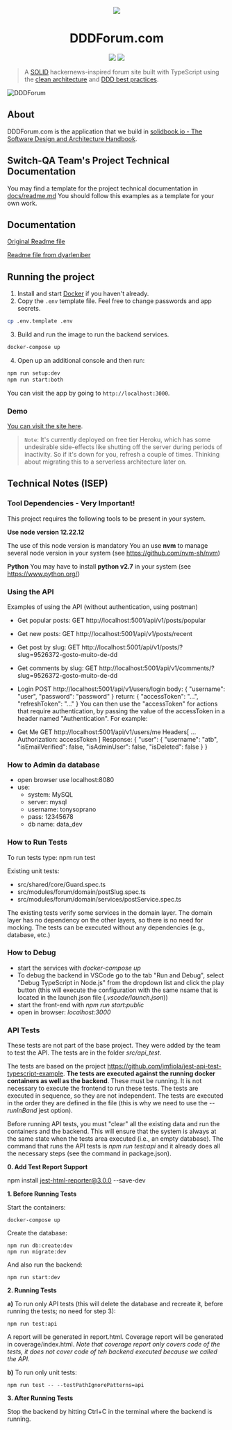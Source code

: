 


<p align="center">
 <img src="https://user-images.githubusercontent.com/6892666/67032637-fc237200-f0e1-11e9-8a46-f5d655e71962.png"/>
</p>
<h1 align="center">DDDForum.com</h1>

<p align="center">
 <a href="https://circleci.com/gh/stemmlerjs/ddd-forum"><img src="https://circleci.com/gh/circleci/circleci-docs.svg?style=svg"></a>
 <a href="#contributors"><img src="https://img.shields.io/badge/all_contributors-2-orange.svg?style=flat-square"></a>
</p>

> A [SOLID](https://khalilstemmler.com/articles/solid-principles/solid-typescript/) hackernews-inspired forum site built with TypeScript using the [clean architecture](https://khalilstemmler.com/articles/software-design-architecture/organizing-app-logic/) and [DDD best practices](https://khalilstemmler.com/articles/domain-driven-design-intro/).

![DDDForum](https://user-images.githubusercontent.com/6892666/67032446-9931db00-f0e1-11e9-894d-7bccd240c851.png)

## About 

DDDForum.com is the application that we build in [solidbook.io - The Software Design and Architecture Handbook](https://solidbook.io). 

## Switch-QA Team's Project Technical Documentation  

You may find a template for the project technical documentation in [docs/readme.md](docs/readme.md)
You should follow this examples as a template for your own work.
## Documentation

[Original Readme file](README-original.md)

[Readme file from dyarleniber](README-dyarleniber.md)


## Running the project

1. Install and start [Docker](https://docs.docker.com/compose/gettingstarted/) if you haven't already.
2. Copy the `.env` template file. Feel free to change passwords and app secrets. 

```bash
cp .env.template .env
```

3. Build and run the image to run the backend services.

```bash
docker-compose up
```

4. Open up an additional console and then run:

```bash
npm run setup:dev
npm run start:both
```

You can visit the app by going to `http://localhost:3000`.

### Demo 

[You can visit the site here](https://dddforum.com).

> `Note`: It's currently deployed on free tier Heroku, which has some undesirable side-effects like shutting off the server during periods of inactivity. So if it's down for you, refresh a couple of times. Thinking about migrating this to a serverless architecture later on.

## Technical Notes (ISEP)

### Tool Dependencies - Very Important!

  This project requires the following tools to be present in your system.

  **Use node version 12.22.12**

  The use of this node version is mandatory
  You an use **nvm** to manage several node version in your system (see https://github.com/nvm-sh/nvm)

  **Python**
  You may have to install **python v2.7** in your system (see https://www.python.org/)
### Using the API

Examples of using the API (without authentication, using postman)

  - Get popular posts:
  GET http://localhost:5001/api/v1/posts/popular

  - Get new posts:
  GET http://localhost:5001/api/v1/posts/recent

  - Get post by slug:
  GET http://localhost:5001/api/v1/posts/?slug=9526372-gosto-muito-de-dd

  - Get comments by slug:
  GET http://localhost:5001/api/v1/comments/?slug=9526372-gosto-muito-de-dd

  - Login
  POST http://localhost:5001/api/v1/users/login
  body:
  {
    "username": "user",
    "password": "password"
  }
  return:
  {
    "accessToken": "...",
    "refreshToken": "..."
  }
  You can then use the "accessToken" for actions that require authentication, by passing the value of the accessToken in a header named "Authentication". For example:
  - Get Me
  GET http://localhost:5001/api/v1/users/me
    Headers[
      ...
      Authorization: accessToken
    ]
  Response:
  {
    "user": {
        "username": "atb",
        "isEmailVerified": false,
        "isAdminUser": false,
        "isDeleted": false
    }
  }

### How to Admin da database
  
  - open browser use localhost:8080
  - use:
    - system: MySQL
    - server: mysql
    - username: tonysoprano
    - pass: 12345678
    - db name: data_dev

### How to Run Tests

  To run tests type: npm run test

  Existing unit tests:
  - src/shared/core/Guard.spec.ts
  - src/modules/forum/domain/postSlug.spec.ts
  - src/modules/forum/domain/services/postService.spec.ts

  The existing tests verify some services in the domain layer. The domain layer has no dependency on the other layers, so there is no need for mocking. The tests can be executed without any dependencies (e.g., database, etc.)

### How to Debug

  - start the services with *docker-compose up*
  - To debug the backend in VSCode go to the tab "Run and Debug", select "Debug TypeScript in Node.js" from the dropdown list and click the play button (this will execute the configuration with the same nsame that is located in the launch.json file (*.vscode/launch.json*))
  - start the front-end with *npm run  start:public*
  - open in browser: *localhost:3000*
 
### API Tests

  These tests are not part of the base project. They were added by the team to test the API. The tests are in the folder *src/api_test*.

  The tests are based on the project https://github.com/jmfiola/jest-api-test-typescript-example. **The tests are executed against the running docker containers as well as the backend**. These must be running. It is not necessary to execute the frontend to run these tests. The tests are executed in sequence, so they are not independent. The tests are executed in the order they are defined in the file (this is why we need to use the *--runInBand* jest option).

  Before running API tests, you must "clear" all the existing data and run the containers and the backend. This will ensure that the system is always at the same state when the tests area executed (i.e., an empty database). The command that runs the API tests is *npm run test:api* and it already does all the necessary steps (see the command in package.json).

  **0. Add Test Report Support**

  npm install jest-html-reporter@3.0.0 --save-dev

  **1. Before Running Tests**

  Start the containers:

    docker-compose up

  Create the database:

    npm run db:create:dev
    npm run migrate:dev 

  And also run the backend:

    npm run start:dev

  **2. Running Tests**

  **a)** To run only API tests (this will delete the database and recreate it, before running the tests; no need for step 3):

    npm run test:api

  A report will be generated in report.html. Coverage report will be generated in coverage/index.html. *Note that coverage report only covers code of the tests, it does not cover code of teh backend executed because we called the API.*

  **b)** To run only unit tests:

    npm run test -- --testPathIgnorePatterns=api

  **3. After Running Tests**

  Stop the backend by hitting Ctrl+C in the terminal where the backend is running.
